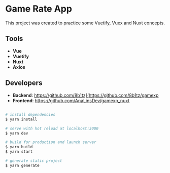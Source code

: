 # Game Rate App

This project was created to practice some Vuetify, Vuex and Nuxt concepts.

## Tools

- **Vue**
- **Vuetify**
- **Nuxt**
- **Axios**

## Developers

- **Backend**: https://github.com/8b1tz](https://github.com/8b1tz/gamexp
- **Frontend**: https://github.com/AnaLinsDev/gamexp_nuxt


##

```bash
# install dependencies
$ yarn install

# serve with hot reload at localhost:3000
$ yarn dev

# build for production and launch server
$ yarn build
$ yarn start

# generate static project
$ yarn generate
```

